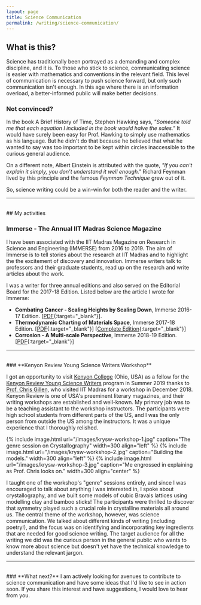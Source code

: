 ```yaml
---
layout: page
title: Science Communication
permalink: /writing/science-communication/
---
```


## What is this?
Science has traditionally been portrayed as a demanding and complex discipline, and it is. To those who stick to science, communicating science is easier with mathematics and conventions in the relevant field. This level of communication is necessary to push science forward, but only such communication isn't enough. In this age where there is an information overload, a better-informed public will make better decisions.

### Not convinced?
In the book A Brief History of Time, Stephen Hawking says, *"Someone told me that each equation I included in the book would halve the sales."*  It would have surely been easy for Prof. Hawking to simply use mathematics as his language. But he didn't do that because he believed that what he wanted to say was too important to be kept within circles inaccessible to the curious general audience.

On a different note, Albert Einstein is attributed with the quote, *"If you can't explain it simply, you don’t understand it well enough."* Richard Feynman lived by this principle and the famous *Feynman Technique* grew out of it.

So, science writing could be a win-win for both the reader and the writer.

--------
<br>
## My activities

### **Immerse - The Annual IIT Madras Science Magazine**
I have been associated with the IIT Madras Magazine on Research in Science and Engineering (IMMERSE) from 2016 to 2019. The aim of Immerse is to tell stories about the research at IIT Madras and to highlight the the excitement of discovery and innovation. Immerse writers talk to professors and their graduate students, read up on the research and write articles about the work.

I was a writer for three annual editions and also served on the Editorial Board for the 2017-18 Edition. Listed below are the article I wrote for Immerse:
* **Combating Cancer - Scaling Heights by Scaling Down**, Immerse 2016-17 Edition. \[[PDF](/files/Immerse/Immerse_2017_Article.pdf){:target="_blank"}\].
* **Thermodynamic Charting of Materials Space**, Immerse 2017-18 Edition. \[[PDF](/files/Immerse/Immerse_2018_Article.pdf){:target="_blank"}\] \[[Complete Edition](/files/Immerse/Immerse_2018.pdf){:target="_blank"}\]
* **Corrosion - A Multi-scale Perspective**, Immerse 2018-19 Edition. \[[PDF](/files/Immerse/Immerse_2019_Article.pdf){:target="_blank"}\]

--------
<br>
### **Kenyon Review Young Science Writers Workshop**

<p>I got an opportunity to visit <a href="https://www.kenyon.edu">Kenyon College</a> (Ohio, USA) as a fellow for the <a href="https://kenyonreview.org/workshops/young-science-writers/">Kenyon Review Young Science Writers</a> program in Summer 2019 thanks to <a href="https://www.kenyon.edu/directories/campus-directory/biography/chris-gillen/">Prof. Chris Gillen</a>, who visited IIT Madras for a workshop in December 2018. Kenyon Review is one of USA's preeminent literary magazines, and their writing workshops are established and well-known. My primary job was to be a teaching assistant to the workshop instructors. The participants were high school students from different parts of the US, and I was the only person from outside the US among the instructors. It was a unique experience that I thoroughly relished.</p>

{% include image.html url="/images/krysw-workshop-1.jpg" caption="The genre session on Crystallography" width=300 align="left" %}
{% include image.html url="/images/krysw-workshop-2.jpg" caption="Building the models." width=300 align="left" %}
{% include image.html url="/images/krysw-workshop-3.jpg" caption="Me engrossed in explaining as Prof. Chris looks on." width=300 align="center" %}

<p> I taught one of the workshop's "genre" sessions entirely, and since I was encouraged to talk about anything I was interested in, I spoke about crystallography, and we built some models of cubic Bravais lattices using modelling clay and bamboo sticks! The participants were thrilled to discover that symmetry played such a crucial role in crystalline materials all around us. The central theme of the workshop, however, was science communication. We talked about different kinds of writing (including poetry!), and the focus was on identifying and incorporating key ingredients that are needed for good science writing. The target audience for all the writing we did was the curious person in the general public who wants to know more about science but doesn't yet have the technical knowledge to understand the relevant jargon.</p>

--------
<br>
### **What next?**
I am actively looking for avenues to contribute to science communication and have some ideas that I'd like to see in action soon. If you share this interest and have suggestions, I would love to hear from you.
